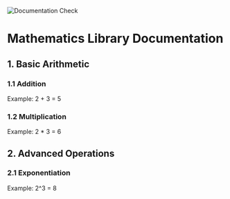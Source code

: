 ![Documentation Check](https://github.com/issagith/M2/actions/workflows/check-maths-docs.yml/badge.svg)
# Mathematics Library Documentation

## 1. Basic Arithmetic
### 1.1 Addition
Example: 2 + 3 = 5

### 1.2 Multiplication
Example: 2 * 3 = 6  

## 2. Advanced Operations
### 2.1 Exponentiation
Example: 2^3 = 8